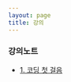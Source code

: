 ```yaml
---
layout: page
title: 강의
---
```


### 강의노트

- [1. 코딩 첫 걸음](https://drive.google.com/open?id=12S9cgKzKRh7_26xJZEGJHmuhFHV3YVrN&authuser=doh@ehanyang.ac.kr)

